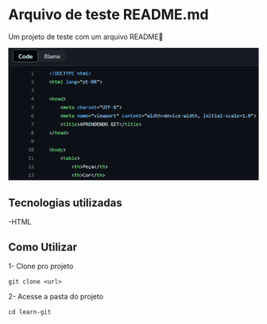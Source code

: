 # Arquivo de teste README.md
Um projeto de teste com um arquivo README📖

<img src="./tela.gif" alt="gif do arquivo index.html">

## Tecnologias utilizadas

-HTML


## Como Utilizar

1- Clone pro projeto

```
git clone <url>
```

2- Acesse a pasta do projeto

```
cd learn-git
```